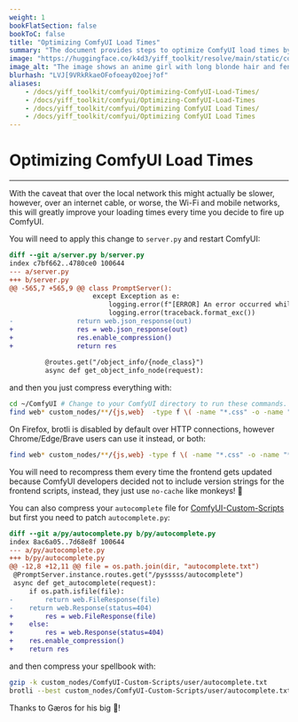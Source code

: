 ```yaml
---
weight: 1
bookFlatSection: false
bookToC: false
title: "Optimizing ComfyUI Load Times"
summary: "The document provides steps to optimize ComfyUI load times by enabling compression in the server script and compressing files using gzip and brotli."
image: "https://huggingface.co/k4d3/yiff_toolkit/resolve/main/static/comfyui/make_it_fast.png"
image_alt: "The image shows an anime girl with long blonde hair and fennec ears running through a snowy landscape. The setting appears to be during day time with a sky that transitions from a dark blue to white. The individual is captured mid-stride, with one foot touching the ground and the other lifted behind them, conveying a sense of motion. Streaks of white give an impression of speed or wind rushing past. The foreground shows patches of snow on uneven terrain with exposed earth, while the background features silhouettes of coniferous trees against the sky."
blurhash: "LVJ[9VRkRkaeOFofoeay02oej?of"
aliases:
    - /docs/yiff_toolkit/comfyui/Optimizing-ComfyUI-Load-Times/
    - /docs/yiff_toolkit/comfyui/Optimizing-ComfyUI-Load-Times
    - /docs/yiff_toolkit/comfyui/Optimizing ComfyUI Load Times/
    - /docs/yiff_toolkit/comfyui/Optimizing ComfyUI Load Times
---
```


<!--markdownlint-disable MD025 MD033 -->

# Optimizing ComfyUI Load Times

---

With the caveat that over the local network this might actually be slower, however, over an internet cable, or worse, the Wi-Fi and mobile networks, this will greatly improve your loading times every time you decide to fire up ComfyUI.

You will need to apply this change to `server.py` and restart ComfyUI:

```diff
diff --git a/server.py b/server.py
index c7bf662..4780ce0 100644
--- a/server.py
+++ b/server.py
@@ -565,7 +565,9 @@ class PromptServer():
                     except Exception as e:
                         logging.error(f"[ERROR] An error occurred while retrieving information for the '{x}' node.")
                         logging.error(traceback.format_exc())
-                return web.json_response(out)
+                res = web.json_response(out)
+                res.enable_compression()
+                return res
 
         @routes.get("/object_info/{node_class}")
         async def get_object_info_node(request):
```

and then you just compress everything with:

```bash
cd ~/ComfyUI # Change to your ComfyUI directory to run these commands.
find web* custom_nodes/**/{js,web}  -type f \( -name "*.css" -o -name "*.html" -o -name "*.js" -o -name "*.json" \) ! -name "*.gz" ! -name "*.br" ! -name "*.zst" -print0 | xargs -0 -P $(nproc) -I {} bash -c '[[ ! -f "{}.gz" ]] && gzip -k "{}"'
```

On Firefox, brotli is disabled by default over HTTP connections, however Chrome/Edge/Brave users can use it instead, or both:

```bash
find web* custom_nodes/**/{js,web} -type f \( -name "*.css" -o -name "*.html" -o -name "*.js" -o -name "*.json" \)  -print0 | xargs -0 -P $(nproc) -I {} bash -c '[[ ! -f "{}.br" ]] && brotli --best "{}"'
```

<!--
One day [aiohttp](https://docs.aiohttp.org/en/stable/index.html) will support zstd and then maybe this will be relevant:

```bash
find web* custom_nodes/**/{js,web} -type f \( -name "*.css" -o -name "*.html" -o -name "*.js" -o -name "*.json" \)  -print0 | xargs -0 -P $(nproc) -I {} bash -c '[[ ! -f "{}.zst" ]] && zstd -19 -q "{}"'
```
-->

You will need to recompress them every time the frontend gets updated because ComfyUI developers decided not to include version strings for the frontend scripts, instead, they just use `no-cache` like monkeys! 🐺

You can also compress your `autocomplete` file for [ComfyUI-Custom-Scripts](/docs/yiff_toolkit/comfyui/custom_nodes/ComfyUI-Custom-Scripts/) but first you need to patch `autocomplete.py`:

```diff
diff --git a/py/autocomplete.py b/py/autocomplete.py
index 8ac6a05..7d68e8f 100644
--- a/py/autocomplete.py
+++ b/py/autocomplete.py
@@ -12,8 +12,11 @@ file = os.path.join(dir, "autocomplete.txt")
 @PromptServer.instance.routes.get("/pysssss/autocomplete")
 async def get_autocomplete(request):
     if os.path.isfile(file):
-        return web.FileResponse(file)
-    return web.Response(status=404)
+        res = web.FileResponse(file)
+    else:
+        res = web.Response(status=404)
+    res.enable_compression()
+    return res
```

and then compress your spellbook with:

```bash
gzip -k custom_nodes/ComfyUI-Custom-Scripts/user/autocomplete.txt
brotli --best custom_nodes/ComfyUI-Custom-Scripts/user/autocomplete.txt
```

Thanks to Gæros for his big 🧠!
